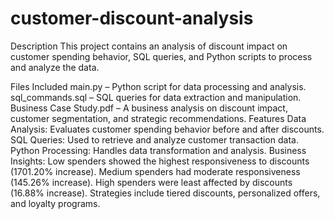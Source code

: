 # customer-discount-analysis
Description
This project contains an analysis of discount impact on customer spending behavior, SQL queries, and Python scripts to process and analyze the data.

Files Included
main.py – Python script for data processing and analysis.
sql_commands.sql – SQL queries for data extraction and manipulation.
Business Case Study.pdf – A business analysis on discount impact, customer segmentation, and strategic recommendations.
Features
Data Analysis: Evaluates customer spending behavior before and after discounts.
SQL Queries: Used to retrieve and analyze customer transaction data.
Python Processing: Handles data transformation and analysis.
Business Insights:
Low spenders showed the highest responsiveness to discounts (1701.20% increase).
Medium spenders had moderate responsiveness (145.26% increase).
High spenders were least affected by discounts (16.88% increase).
Strategies include tiered discounts, personalized offers, and loyalty programs.
